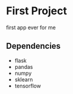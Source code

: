 # First Project
first app ever for me


## **Dependencies**
+ flask
+ pandas
+ numpy
+ sklearn
+ tensorflow
